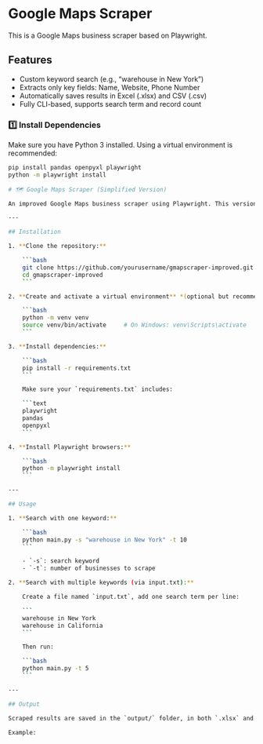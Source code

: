 # Google Maps Scraper
This is a Google Maps business scraper based on Playwright. 


##  Features

-  Custom keyword search (e.g., “warehouse in New York”)
-  Extracts only key fields: Name, Website, Phone Number
-  Automatically saves results in Excel (.xlsx) and CSV (.csv)
-  Fully CLI-based, supports search term and record count


### 1️⃣ Install Dependencies

Make sure you have Python 3 installed. Using a virtual environment is recommended:

```bash
pip install pandas openpyxl playwright
python -m playwright install
  
# 🗺️ Google Maps Scraper (Simplified Version)

An improved Google Maps business scraper using Playwright. This version only extracts **Business Name**, **Website**, and **Phone Number** for a cleaner and faster experience.

---

## Installation

1. **Clone the repository:**

    ```bash
    git clone https://github.com/yourusername/gmapscraper-improved.git
    cd gmapscraper-improved
    ```

2. **Create and activate a virtual environment** *(optional but recommended)*:

    ```bash
    python -m venv venv
    source venv/bin/activate     # On Windows: venv\Scripts\activate
    ```

3. **Install dependencies:**

    ```bash
    pip install -r requirements.txt
    ```

    Make sure your `requirements.txt` includes:

    ```text
    playwright
    pandas
    openpyxl
    ```

4. **Install Playwright browsers:**

    ```bash
    python -m playwright install
    ```

---

## Usage

1. **Search with one keyword:**

    ```bash
    python main.py -s "warehouse in New York" -t 10
    ```

    - `-s`: search keyword  
    - `-t`: number of businesses to scrape

2. **Search with multiple keywords (via input.txt):**

    Create a file named `input.txt`, add one search term per line:

    ```
    warehouse in New York
    warehouse in California
    ```

    Then run:

    ```bash
    python main.py -t 5
    ```

---

## Output

Scraped results are saved in the `output/` folder, in both `.xlsx` and `.csv` formats.

Example:

